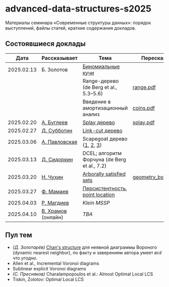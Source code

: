 # advanced-data-structures-s2025
Материалы семинара «Современные структуры данных»: порядок выступлений, файлы статей, краткие содержания докладов.

## Состоявшиеся доклады


|    Дата    |  Рассказывает  |  Тема  |  Пересказ  |
|------------|----------------|--------|------------|
| 2025.02.13 | Б. Золотов | [Биномиальные кучи](https://neerc.ifmo.ru/wiki/index.php?title=%D0%91%D0%B8%D0%BD%D0%BE%D0%BC%D0%B8%D0%B0%D0%BB%D1%8C%D0%BD%D0%B0%D1%8F_%D0%BA%D1%83%D1%87%D0%B0) | |
| | | Range-дерево (de Berg et al., 5.3–5.6) | [range.pdf](https://github.com/boris-a-zolotov/advanced-data-structures-s2025/blob/main/summaries/range.pdf) |
| | | Введение в амортизационный анализ | [coins.pdf](https://github.com/boris-a-zolotov/advanced-data-structures-s2025/blob/main/summaries/coins.pdf) |
| 2025.02.20 | [А. Буглеев](https://t.me/handelluss) | [Splay дерево](https://www.cs.cmu.edu/~sleator/papers/self-adjusting.pdf) | [splay.pdf](https://github.com/boris-a-zolotov/advanced-data-structures-s2025/blob/main/summaries/splay.pdf) |
| 2025.02.27 | [Д. Субботин](https://t.me/endimaa) | [Link-cut дерево](https://www.cs.cmu.edu/~sleator/papers/dynamic-trees.pdf) | |
| 2025.03.06 | [А. Павловская](https://t.me/yungeiren) | Scapegoat дерево ([1](https://people.csail.mit.edu/rivest/pubs/GR93.pdf), [2](https://github.com/boris-a-zolotov/course-ads-s20/blob/master/main.pdf), [3](https://neerc.ifmo.ru/wiki/index.php?title=Scapegoat_Tree)) | |
| 2025.03.13 | [Д. Сидоркин](https://t.me/sid00r) | DCEL; алгоритм Форчуна (de Berg et al., 7.2) | |
| 2025.03.20 | [Н. Чухин](https://t.me/hamerfall) | [Arborally satisfied sets](https://erikdemaine.org/papers/BST_SODA2009/paper.pdf) | [geometry_bst.pdf](https://github.com/boris-a-zolotov/advanced-data-structures-s2025/blob/main/summaries/geometry_bst.pdf) |
| 2025.03.27 | [Ф. Мамаев](https://t.me/graphtreeheap) | [Персистентность](https://www.cs.cmu.edu/~sleator/papers/another-persistence.pdf), [point location](https://dl.acm.org/doi/pdf/10.1145/6138.6151) | |
| 2025.04.03 | [Р. Магдиев](https://t.me/RichyRussel) | *Klein MSSP* | |
| 2025.04.10 | [В. Храмов](https://t.me/desargues) (онлайн) | *TBA* | |


## Пул тем

- *(Д. Золотарёв)* [Chan's structure](https://tmc.web.engr.illinois.edu/dch3d.pdf) для неявной диаграммы Вороного
  (dynamic nearest neighbor), по факту и заверениям автора умеет *всё что угодно.*
- Allen et al., Incremental Voronoi diagrams
- Sublinear explicit Voronoi diagrams
- *(С. Пресняков)* Charalampopoulos et al.: Almost Optimal Local LCS
- Tiskin, Zolotov: Optimal Local LCS
